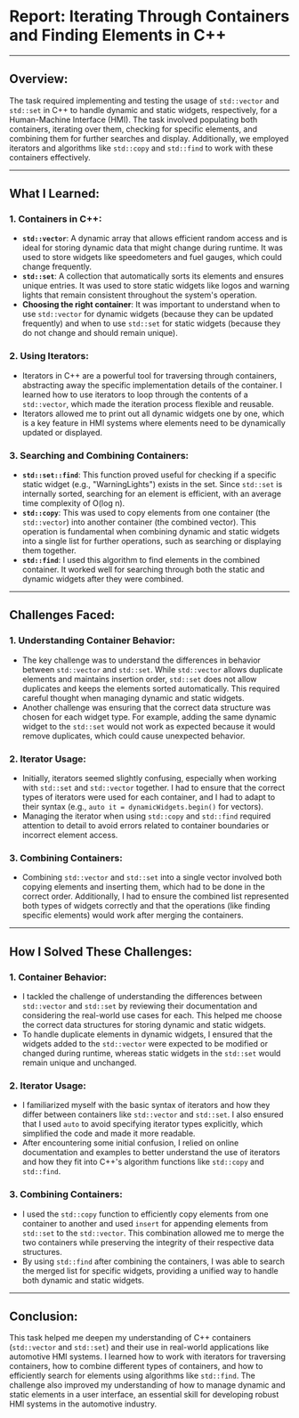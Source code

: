 # Report: Iterating Through Containers and Finding Elements in C++

---

## Overview:

The task required implementing and testing the usage of `std::vector` and `std::set` in C++ to handle dynamic and static widgets, respectively, for a Human-Machine Interface (HMI). The task involved populating both containers, iterating over them, checking for specific elements, and combining them for further searches and display. Additionally, we employed iterators and algorithms like `std::copy` and `std::find` to work with these containers effectively.

---

## What I Learned:

### 1. Containers in C++:
   - **`std::vector`**: A dynamic array that allows efficient random access and is ideal for storing dynamic data that might change during runtime. It was used to store widgets like speedometers and fuel gauges, which could change frequently.
   - **`std::set`**: A collection that automatically sorts its elements and ensures unique entries. It was used to store static widgets like logos and warning lights that remain consistent throughout the system's operation.
   - **Choosing the right container**: It was important to understand when to use `std::vector` for dynamic widgets (because they can be updated frequently) and when to use `std::set` for static widgets (because they do not change and should remain unique).

### 2. Using Iterators:
   - Iterators in C++ are a powerful tool for traversing through containers, abstracting away the specific implementation details of the container. I learned how to use iterators to loop through the contents of a `std::vector`, which made the iteration process flexible and reusable.
   - Iterators allowed me to print out all dynamic widgets one by one, which is a key feature in HMI systems where elements need to be dynamically updated or displayed.

### 3. Searching and Combining Containers:
   - **`std::set::find`**: This function proved useful for checking if a specific static widget (e.g., "WarningLights") exists in the set. Since `std::set` is internally sorted, searching for an element is efficient, with an average time complexity of O(log n).
   - **`std::copy`**: This was used to copy elements from one container (the `std::vector`) into another container (the combined vector). This operation is fundamental when combining dynamic and static widgets into a single list for further operations, such as searching or displaying them together.
   - **`std::find`**: I used this algorithm to find elements in the combined container. It worked well for searching through both the static and dynamic widgets after they were combined.

---

## Challenges Faced:

### 1. Understanding Container Behavior:
   - The key challenge was to understand the differences in behavior between `std::vector` and `std::set`. While `std::vector` allows duplicate elements and maintains insertion order, `std::set` does not allow duplicates and keeps the elements sorted automatically. This required careful thought when managing dynamic and static widgets.
   - Another challenge was ensuring that the correct data structure was chosen for each widget type. For example, adding the same dynamic widget to the `std::set` would not work as expected because it would remove duplicates, which could cause unexpected behavior.

### 2. Iterator Usage:
   - Initially, iterators seemed slightly confusing, especially when working with `std::set` and `std::vector` together. I had to ensure that the correct types of iterators were used for each container, and I had to adapt to their syntax (e.g., `auto it = dynamicWidgets.begin()` for vectors).
   - Managing the iterator when using `std::copy` and `std::find` required attention to detail to avoid errors related to container boundaries or incorrect element access.

### 3. Combining Containers:
   - Combining `std::vector` and `std::set` into a single vector involved both copying elements and inserting them, which had to be done in the correct order. Additionally, I had to ensure the combined list represented both types of widgets correctly and that the operations (like finding specific elements) would work after merging the containers.

---

## How I Solved These Challenges:

### 1. Container Behavior:
   - I tackled the challenge of understanding the differences between `std::vector` and `std::set` by reviewing their documentation and considering the real-world use cases for each. This helped me choose the correct data structures for storing dynamic and static widgets.
   - To handle duplicate elements in dynamic widgets, I ensured that the widgets added to the `std::vector` were expected to be modified or changed during runtime, whereas static widgets in the `std::set` would remain unique and unchanged.

### 2. Iterator Usage:
   - I familiarized myself with the basic syntax of iterators and how they differ between containers like `std::vector` and `std::set`. I also ensured that I used `auto` to avoid specifying iterator types explicitly, which simplified the code and made it more readable.
   - After encountering some initial confusion, I relied on online documentation and examples to better understand the use of iterators and how they fit into C++'s algorithm functions like `std::copy` and `std::find`.

### 3. Combining Containers:
   - I used the `std::copy` function to efficiently copy elements from one container to another and used `insert` for appending elements from `std::set` to the `std::vector`. This combination allowed me to merge the two containers while preserving the integrity of their respective data structures.
   - By using `std::find` after combining the containers, I was able to search the merged list for specific widgets, providing a unified way to handle both dynamic and static widgets.

---

## Conclusion:

This task helped me deepen my understanding of C++ containers (`std::vector` and `std::set`) and their use in real-world applications like automotive HMI systems. I learned how to work with iterators for traversing containers, how to combine different types of containers, and how to efficiently search for elements using algorithms like `std::find`. The challenge also improved my understanding of how to manage dynamic and static elements in a user interface, an essential skill for developing robust HMI systems in the automotive industry.
